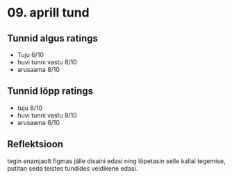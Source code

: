# 09. aprill tund

## Tunnid algus ratings

-   Tuju 6/10
-   huvi tunni vastu 8/10
-   arusaama 8/10

## Tunnid lõpp ratings

-   tuju 8/10
-   huvi tunni vastu 8/10
-   arusaama 6/10

## Reflektsioon

tegin enamjaolt figmas jälle disaini edasi ning lõpetasin selle kallal tegemise, putitan seda teistes tundides veidikene edasi.
